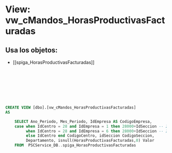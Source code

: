 # View: vw_cMandos_HorasProductivasFacturadas

## Usa los objetos:
- [[spiga_HorasProductivasFacturadas]]

```sql








CREATE VIEW [dbo].[vw_cMandos_HorasProductivasFacturadas]
AS

	SELECT Ano_Periodo, Mes_Periodo, IdEmpresa AS CodigoEmpresa, 
	case when IdCentro = 28 and IdEmpresa = 1 then 28000+IdSeccion -- 28355 
		 when IdCentro = 28 and IdEmpresa = 6 then 28000+IdSeccion -- 28354 
		 else IdCentro end CodigoCentro, idSeccion CodigoSeccion,
		 Departamento, isnull(HorasProductivasFacturadas,0) Valor
	FROM  PSCService_DB..spiga_HorasProductivasFacturadas


```
